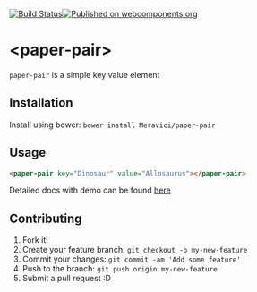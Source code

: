 [![Build Status](https://travis-ci.org/Meravici/paper-pair.svg?branch=master)](https://travis-ci.org/Meravici/paper-select-or-other)[![Published on webcomponents.org](https://img.shields.io/badge/webcomponents.org-published-blue.svg)](https://www.webcomponents.org/element/Meravici/paper-pair)
# \<paper-pair\>

`paper-pair` is a simple key value element

## Installation

Install using bower: `bower install Meravici/paper-pair`

## Usage

<!---
```
<custom-element-demo>
  <template>
    <script src="../webcomponentsjs/webcomponents-lite.js"></script>
    <link rel="import" href="../iron-flex-layout/iron-flex-layout.html">
    <link rel="import" href="paper-pair.html">
    <next-code-block></next-code-block>
  </template>
</custom-element-demo>
```
-->

```html
<paper-pair key="Dinosaur" value="Allosaurus"></paper-pair>
```

Detailed docs with demo can be found [here](https://meravici.github.io/paper-pair/components/paper-pair/)

## Contributing

1. Fork it!
2. Create your feature branch: `git checkout -b my-new-feature`
3. Commit your changes: `git commit -am 'Add some feature'`
4. Push to the branch: `git push origin my-new-feature`
5. Submit a pull request :D
